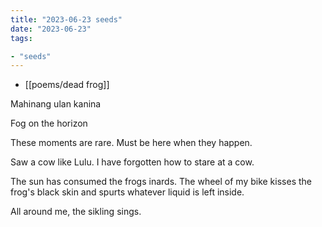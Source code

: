 ```yaml
---
title: "2023-06-23 seeds"
date: "2023-06-23"
tags:

- "seeds"
---
```


- [[poems/dead frog]]

Mahinang ulan kanina

Fog on the horizon

These moments are rare. Must be here when they happen.

Saw a cow like Lulu. I have forgotten how to stare at a cow.

The sun has consumed the frogs inards. The wheel of my bike kisses the frog's black skin and spurts whatever liquid is left inside.

All around me, the sikling sings.